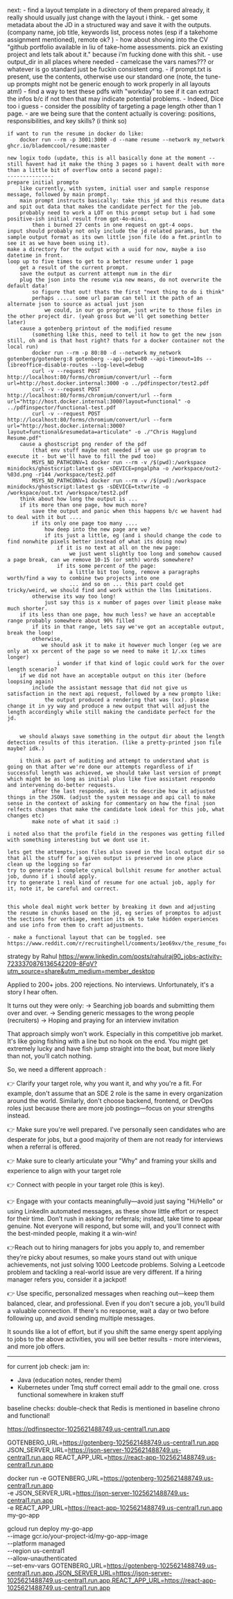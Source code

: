 next:
    - find a layout template in a directory of them prepared already, it really should usually just change with the layout i think.
    - get some metadata about the JD in a structured way and save it with the outputs. (company name, job title, keywords list, process notes (esp if a takehome assignment mentioned), remote ok? )
        - how about shoving into the CV "github portfolio available in liu of take-home assessments. pick an existing project and lets talk about it." because i'm fucking done with this shit.
    - use output_dir in all places where needed
    - camelcase the vars names??? or whatever is go standard just be fuckin consistent omg.
    - if prompt.txt is present, use the contents, otherwise use our standard one (note, the tune-up prompts might not be generic enough to work properly in all layouts atm!)
    - find a way to test these pdfs with "workday" to see if it can extract the infos b/c if not then that may indicate potential problems.
        - Indeed, Dice too i guess
    - consider the possiblity of targeting a page length other than 1 page.
    - are we being sure that the content actually is covering:  positions, responsibilities, and key skills? (i think so)

```
if want to run the resume in docker do like:
    docker run --rm -p 3001:3000 -d --name resume --network my_network ghcr.io/blademccool/resume:master

new logix todo (update, this is all basically done at the moment -- still havent had it make the thing 3 pages so i havent dealt with more than a little bit of overflow onto a second page):
---------------
prepare initial prompto
    like currently, with system, initial user and sample response message, followed by main prompt.
    main prompt instructs basically: take this jd and this resume data and spit out data that makes the candidate perfect for the job.
    probably need to work a LOT on this prompt setup but i had some positive-ish initial result from gpt-4o-mini.
        then i burned 27 cents in one request on gpt-4 oops.
input should probably not only include the jd related params, but the sample output format as its own little json file (do a fmt.println to see it as we have been using it).
make a directory for the output with a uuid for now, maybe a iso datetime in front.
loop up to five times to get to a better resume under 1 page
    get a result of the current prompt.
    save the output as current attempt num in the dir
    plug the json into the resume via new means, do not overwrite the default data!
        so figure that out! thats the first "next thing to do i think"
        perhaps ..... some url param can tell it the path of an alternate json to source as actual just json
            we could, in our go program, just write to those files in the other project dir. (yeah gross but we'll get something better later)
    cause a gotenberg printout of the modified resume
        (something like this, need to tell it how to get the new json still, oh and is that host right? thats for a docker container not the local run)
        docker run --rm -p 80:80 -d --network my_network gotenberg/gotenberg:8 gotenberg --api-port=80 --api-timeout=10s --libreoffice-disable-routes --log-level=debug
        curl -v --request POST http://localhost:80/forms/chromium/convert/url --form url=http://host.docker.internal:3000 -o ../pdfinspector/test2.pdf
        curl -v --request POST http://localhost:80/forms/chromium/convert/url --form url="http://host.docker.internal:3000?layout=functional" -o ../pdfinspector/functional-test.pdf
        curl -v --request POST http://localhost:80/forms/chromium/convert/url --form url="http://host.docker.internal:3000?layout=functional&resumedata=articulate" -o ./"Chris Hagglund Resume.pdf"
    cause a ghostscript png render of the pdf
        (that env stuff maybe not needed if we use go program to execute it - but we'll have to fill the pwd too)
        MSYS_NO_PATHCONV=1 docker run --rm -v /$(pwd):/workspace minidocks/ghostscript:latest gs -sDEVICE=pngalpha -o /workspace/out2-%03d.png -r144 /workspace/test2.pdf
        MSYS_NO_PATHCONV=1 docker run --rm -v /$(pwd):/workspace minidocks/ghostscript:latest gs -sDEVICE=txtwrite -o /workspace/out.txt /workspace/test2.pdf
    think about how long the output is ...
    if its more than one page, how much more?
        save the output and panic when this happens b/c we havent had to deal with it but ....
        if its only one page too many ....
            how deep into the new page are we?
            if its just a little, eg (and i should change the code to find nonwhite pixels better instead of what its doing now)
                if it is no text at all on the new page:
                    we just went slightly too long and somehow caused a page break, can we remove 10-15 (or smth) words somewhere?
                if its some percent of the page:
                    a little bit too long, remove a paragraphs worth/find a way to combine two projects into one
                    ... and so on ... this part could get tricky/weird, we should find and work within the llms limitations.
        otherwise its way too long!
            just say this is x number of pages over limit please make much shorter.
    if its less than one page, how much less? we have an acceptable range probably somewhere about 90% filled
        if its in that range, lets say we've got an acceptable output, break the loop!
        otherwise,
           we should ask it to make it however much longer (eg we are only at xx percent of the page so we need to make it 1/.xx times longer)
                i wonder if that kind of logic could work for the over length scenario?
    if we did not have an acceptable output on this iter (before loopsing again)
        include the assistant message that did not give us satisfaction in the next api request, followed by a new prompto like:
            the output produced a rendering that was (xx). please change it in yy way and produce a new output that will adjust the length accordingly while still making the candidate perfect for the jd.


    we should always save something in the output dir about the length detection results of this iteration. (like a pretty-printed json file maybe? idk.)

    i think as part of auditing and attempt to understand what is going on that after we're done our attempts regardless of if successful length was achieved, we should take last version of prompt which might be as long as initial plus like five assistant respondo and intervening do-better requests.
        after the last respondo, ask it to describe how it adjusted things in the JSON. (adjust the system message and api call to make sense in the context of asking for commentary on how the final json relfects changes that make the candidate look ideal for this job, what changes etc)
        make note of what it said :)

i noted also that the profile field in the respones was getting filled with something interesting but we dont use it.

lets get the attemptx.json files also saved in the local output dir so that all the stuff for a given output is preserved in one place
clean up the logging so far
try to generate 1 complete cynical bullshit resume for another actual job, dunno if i should apply.
try to generate 1 real kind of resume for one actual job, apply for it, note it, be careful and correct.


this whole deal might work better by breaking it down and adjusting the resume in chunks based on the jd, eg series of promptos to adjust the sections for verbiage, mention its ok to take hidden experiences and use info from them to craft adjustments.

- make a functional layout that can be toggled. see https://www.reddit.com/r/recruitinghell/comments/1eo69xv/the_resume_format_that_landed_me_interviews_for/

```
strategy by Rahul
https://www.linkedin.com/posts/rahulraj90_jobs-activity-7233370876136542209-8FqV?utm_source=share&utm_medium=member_desktop

Applied to 200+ jobs.
200 rejections. No interviews.
Unfortunately, it's a story I hear often.

It turns out they were only:
-> Searching job boards and submitting them over and over.
-> Sending generic messages to the wrong people (recruiters)
-> Hoping and praying for an interview invitation

That approach simply won't work. Especially in this competitive job market.
It's like going fishing with a line but no hook on the end.
You might get extremely lucky and have fish jump straight into the boat, but more likely than not, you’ll catch nothing.

So, we need a different approach :

👉 Clarify your target role, why you want it, and why you're a fit. For example, don't assume that an SDE 2 role is the same in every organization around the world. Similarly, don't choose backend, frontend, or DevOps roles just because there are more job postings—focus on your strengths instead.

👉 Make sure you're well prepared. I've personally seen candidates who are desperate for jobs, but a good majority of them are not ready for interviews when a referral is offered.

👉 Make sure to clearly articulate your "Why" and framing your skills and experience to align with your target role

👉 Connect with people in your target role (this is key).

👉 Engage with your contacts meaningfully—avoid just saying "Hi/Hello" or using LinkedIn automated messages, as these show little effort or respect for their time. Don’t rush in asking for referrals; instead, take time to appear genuine. Not everyone will respond, but some will, and you'll connect with the best-minded people, making it a win-win!

👉Reach out to hiring managers for jobs you apply to, and remember they’re picky about resumes, so make yours stand out with unique achievements, not just solving 1000 Leetcode problems. Solving a Leetcode problem and tackling a real-world issue are very different. If a hiring manager refers you, consider it a jackpot!

👉 Use specific, personalized messages when reaching out—keep them balanced, clear, and professional. Even if you don't secure a job, you’ll build a valuable connection. If there's no response, wait a day or two before following up, and avoid sending multiple messages.

It sounds like a lot of effort, but if you shift the same energy spent applying to jobs to the above activities, you will see better results - more interviews, and more job offers.

----------
for current job check:
jam in:
* Java (education notes, render them)
* Kubernetes under Tmq stuff 
correct email addr to the gmail one.
cross functional somewhere in kraken stuff

baseline checks:
double-check that Redis is mentioned in baseline chrono and functional!

https://pdfinspector-1025621488749.us-central1.run.app

GOTENBERG_URL=https://gotenberg-1025621488749.us-central1.run.app
JSON_SERVER_URL=https://json-server-1025621488749.us-central1.run.app
REACT_APP_URL=https://react-app-1025621488749.us-central1.run.app

docker run -e GOTENBERG_URL=https://gotenberg-1025621488749.us-central1.run.app \
-e JSON_SERVER_URL=https://json-server-1025621488749.us-central1.run.app \
-e REACT_APP_URL=https://react-app-1025621488749.us-central1.run.app \
my-go-app

gcloud run deploy my-go-app \
--image gcr.io/your-project-id/my-go-app-image \
--platform managed \
--region us-central1 \
--allow-unauthenticated \
--set-env-vars GOTENBERG_URL=https://gotenberg-1025621488749.us-central1.run.app,JSON_SERVER_URL=https://json-server-1025621488749.us-central1.run.app,REACT_APP_URL=https://react-app-1025621488749.us-central1.run.app